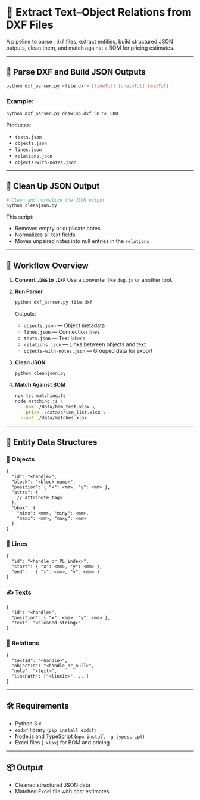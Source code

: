 # 🧐 Extract Text–Object Relations from DXF Files

A pipeline to parse `.dxf` files, extract entities, build structured JSON outputs, clean them, and match against a BOM for pricing estimates.

---

## 📅 Parse DXF and Build JSON Outputs

```bash
python dxf_parser.py <file.dxf> [lineTol] [chainTol] [maxTol]
```

### Example:

```bash
python dxf_parser.py drawing.dxf 50 50 500
```

Produces:

- `texts.json`
- `objects.json`
- `lines.json`
- `relations.json`
- `objects-with-notes.json`

---

## 🧹 Clean Up JSON Output

```bash
# Clean and normalize the JSON output
python cleanjson.py
```

This script:

- Removes empty or duplicate notes
- Normalizes all text fields
- Moves unpaired notes into null entries in the `relations`

---

## 🔄 Workflow Overview

1. **Convert `.DWG` to `.DXF`**
   Use a converter like `dwg.js` or another tool.

2. **Run Parser**

   ```bash
   python dxf_parser.py file.dxf
   ```

   Outputs:

   - `objects.json` — Object metadata
   - `lines.json` — Connection lines
   - `texts.json` — Text labels
   - `relations.json` — Links between objects and text
   - `objects-with-notes.json` — Grouped data for export

3. **Clean JSON**

   ```bash
   python cleanjson.py
   ```

4. **Match Against BOM**

   ```bash
   npx tsc matching.ts
   node matching.js \
     --bom ./data/bom_test.xlsx \
     --price ./data/price_list.xlsx \
     --out ./data/matches.xlsx
   ```

---

## 📁 Entity Data Structures

### 🧱 Objects

```jsonc
{
  "id": "<handle>",
  "block": "<block name>",
  "position": { "x": <mm>, "y": <mm> },
  "attrs": {
    // attribute tags
  },
  "bbox": {
    "minx": <mm>, "miny": <mm>,
    "maxx": <mm>, "maxy": <mm>
  }
}
```

### 📏 Lines

```jsonc
{
  "id": "<handle_or_PL_index>",
  "start": { "x": <mm>, "y": <mm> },
  "end":   { "x": <mm>, "y": <mm> }
}
```

### ✍️ Texts

```jsonc
{
  "id": "<handle>",
  "position": { "x": <mm>, "y": <mm> },
  "text": "<cleaned string>"
}
```

### 🔗 Relations

```jsonc
{
  "textId": "<handle>",
  "objectId": "<handle_or_null>",
  "note": "<text>",
  "linePath": ["<lineId>", ...]
}
```

---

## 🛠️ Requirements

- Python 3.x
- `ezdxf` library (`pip install ezdxf`)
- Node.js and TypeScript (`npm install -g typescript`)
- Excel files (`.xlsx`) for BOM and pricing

---

## 📦 Output

- Cleaned structured JSON data
- Matched Excel file with cost estimates
